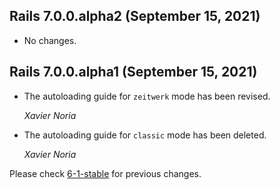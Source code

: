 ## Rails 7.0.0.alpha2 (September 15, 2021) ##

*   No changes.


## Rails 7.0.0.alpha1 (September 15, 2021) ##

*   The autoloading guide for `zeitwerk` mode has been revised.

    *Xavier Noria*

*   The autoloading guide for `classic` mode has been deleted.

    *Xavier Noria*

Please check [6-1-stable](https://github.com/rails/rails/blob/6-1-stable/guides/CHANGELOG.md) for previous changes.
